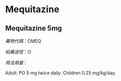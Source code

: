# Mequitazine

## Mequitazine 5mg

*藥物代碼*：OMEQ

*給藥途徑*：O

*用法用量*：

Adult: PO 5 mg twice daily. Children 0.25 mg/kg/day.

